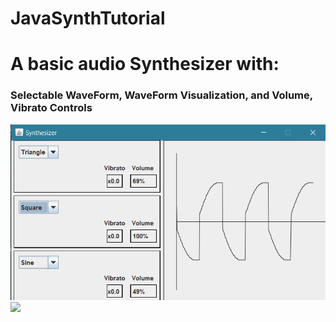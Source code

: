 # JavaSynthTutorial
<h1>A basic audio Synthesizer with:</h1>

<h3>Selectable WaveForm, WaveForm Visualization, and Volume, Vibrato Controls</h3>

<img src = https://github.com/JFraire1/JavaSynthTutorial/blob/main/images/waveform.png>

<img src = https://github.com/JFraire1/JavaSynthTutorial/blob/main/images/waveformselection.png>



